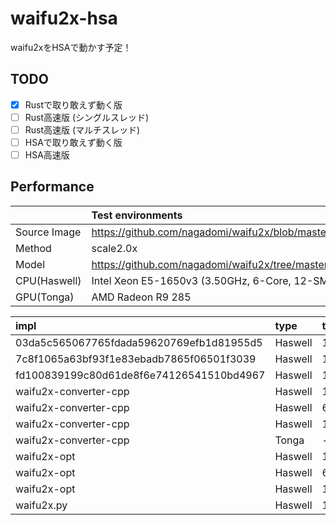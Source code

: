 # waifu2x-hsa

waifu2xをHSAで動かす予定！

## TODO

* [x] Rustで取り敢えず動く版
* [ ] Rust高速版 (シングルスレッド)
* [ ] Rust高速版 (マルチスレッド)
* [ ] HSAで取り敢えず動く版
* [ ] HSA高速版

## Performance

||Test environments|
|:--|:---------------------------------------------|
|Source Image|https://github.com/nagadomi/waifu2x/blob/master/images/miku_small.png|
|Method|scale2.0x|
|Model|https://github.com/nagadomi/waifu2x/tree/master/models/anime_style_art|
|CPU(Haswell)|Intel Xeon E5-1650v3 (3.50GHz, 6-Core, 12-SMT)|
|GPU(Tonga)|AMD Radeon R9 285|

|impl|type|threads|time[ms]|GFLOPS|
|:---|:---|:------|:-------|:-----|
|03da5c565067765fdada59620769efb1d81955d5|Haswell|1|38400|2.1|
|7c8f1065a63bf93f1e83ebadb7865f06501f3039|Haswell|1|13693|6.1|
|fd100839199c80d61de8f6e74126541510bd4967|Haswell|1|10077|8.44|
|waifu2x-converter-cpp|Haswell|1|2314|38|
|waifu2x-converter-cpp|Haswell|6|548|163|
|waifu2x-converter-cpp|Haswell|12|371|239|
|waifu2x-converter-cpp|Tonga|-|131|678|
|waifu2x-opt|Haswell|1|26276||
|waifu2x-opt|Haswell|6|6693||
|waifu2x-opt|Haswell|12|4957||
|waifu2x.py|Haswell|1|139740||
